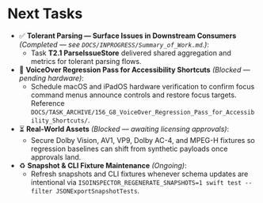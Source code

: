 # Next Tasks

- ✅ **Tolerant Parsing — Surface Issues in Downstream Consumers** _(Completed — see `DOCS/INPROGRESS/Summary_of_Work.md`.)_:
  - Task **T2.1 ParseIssueStore** delivered shared aggregation and metrics for tolerant parsing flows.
- 🚧 **VoiceOver Regression Pass for Accessibility Shortcuts** _(Blocked — pending hardware)_:
  - Schedule macOS and iPadOS hardware verification to confirm focus command menus announce controls and restore focus targets. Reference `DOCS/TASK_ARCHIVE/156_G8_VoiceOver_Regression_Pass_for_Accessibility_Shortcuts/`.
- ⏳ **Real-World Assets** _(Blocked — awaiting licensing approvals)_:
  - Secure Dolby Vision, AV1, VP9, Dolby AC-4, and MPEG-H fixtures so regression baselines can shift from synthetic payloads once approvals land.
- ♻️ **Snapshot & CLI Fixture Maintenance** _(Ongoing)_:
  - Refresh snapshots and CLI fixtures whenever schema updates are intentional via `ISOINSPECTOR_REGENERATE_SNAPSHOTS=1 swift test --filter JSONExportSnapshotTests`.
